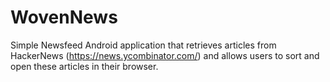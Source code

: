 # WovenNews
Simple Newsfeed Android application that retrieves articles from HackerNews (https://news.ycombinator.com/)  and allows users to sort and open these articles in their browser. 
